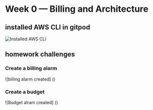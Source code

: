 # Week 0 — Billing and Architecture

##  installed AWS CLI in gitpod  

![Installed AWS CLI](.gitpod.yml)

## homework challenges 

### Create a billing alarm

![billing alarm created] ()

### Create a budget

![Budget alram created] ()




